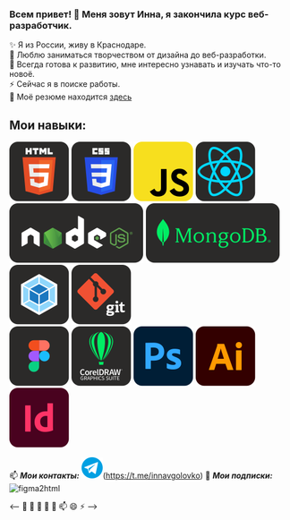 ### Всем привет! 👋 Меня зовут Инна, я закончила курс веб-разработчик.

✨ Я из России, живу в Краснодаре.  
🔭 Люблю заниматься творчеством от дизайна до веб-разработки.  
🌱 Всегда готова к развитию, мне интересно узнавать и изучать что-то новоё.  
⚡ Сейчас я в поиске работы.  
💬 Моё резюме находится [здесь](https://krasnodar.hh.ru/resume/a140af70ff0d278b210039ed1f7a66716c7273)

## Мои навыки:

![HTML](https://raw.githubusercontent.com/innagolovko/innagolovko/2ffcf84a9b8adb1876e29a661e289928b14f073a/images/HTML.svg) 
![CSS](https://raw.githubusercontent.com/innagolovko/innagolovko/2ffcf84a9b8adb1876e29a661e289928b14f073a/images/CSS.svg) 
![JS](https://raw.githubusercontent.com/innagolovko/innagolovko/2ffcf84a9b8adb1876e29a661e289928b14f073a/images/JS.svg) 
![React](https://raw.githubusercontent.com/innagolovko/innagolovko/2ffcf84a9b8adb1876e29a661e289928b14f073a/images/React.svg) 
![Node](https://raw.githubusercontent.com/innagolovko/innagolovko/f35473657544bdf5c380edf149224dcccc061042/images/Node.svg) 
![MongoDB](https://raw.githubusercontent.com/innagolovko/innagolovko/f35473657544bdf5c380edf149224dcccc061042/images/MongoDB.svg) 
![Wwbpack](https://raw.githubusercontent.com/innagolovko/innagolovko/2ffcf84a9b8adb1876e29a661e289928b14f073a/images/Webpack.svg) 
![Git](https://raw.githubusercontent.com/innagolovko/innagolovko/2ffcf84a9b8adb1876e29a661e289928b14f073a/images/Git.svg)  
![Figma](https://raw.githubusercontent.com/innagolovko/innagolovko/2ffcf84a9b8adb1876e29a661e289928b14f073a/images/Figma.svg) 
![CorelDRAW](https://raw.githubusercontent.com/innagolovko/innagolovko/2ffcf84a9b8adb1876e29a661e289928b14f073a/images/CorelDRAW.svg) 
![Adobe Photoshop](https://raw.githubusercontent.com/innagolovko/innagolovko/72d9342730c9633429e5cea1b31a2b58f623a178/images/Adobe%20Photoshop.svg) 
![Adobe illustrator](https://raw.githubusercontent.com/innagolovko/innagolovko/72d9342730c9633429e5cea1b31a2b58f623a178/images/Adobe%20illustrator.svg) 
![Adobe inDesign](https://raw.githubusercontent.com/innagolovko/innagolovko/72d9342730c9633429e5cea1b31a2b58f623a178/images/Adobe%20InDesign.svg)

📫 ***Мои контакты:*** ![@innavgolovko](https://raw.githubusercontent.com/innagolovko/innagolovko/f64278326750cbc64021f5b001358027ed90fca1/images/%40innavgolovko.svg)(https://t.me/innavgolovko) 
🔭 ***Мои подписки:*** ![figma2html](https://t.me/figma2html)



 <-- 🔭 🌱 👯 🤔 💬 📫 😄 ⚡ -->
